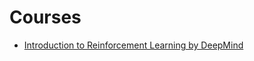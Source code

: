 # Courses
- [Introduction to Reinforcement Learning by DeepMind](https://www.youtube.com/playlist?list=PLqYmG7hTraZDM-OYHWgPebj2MfCFzFObQ)
